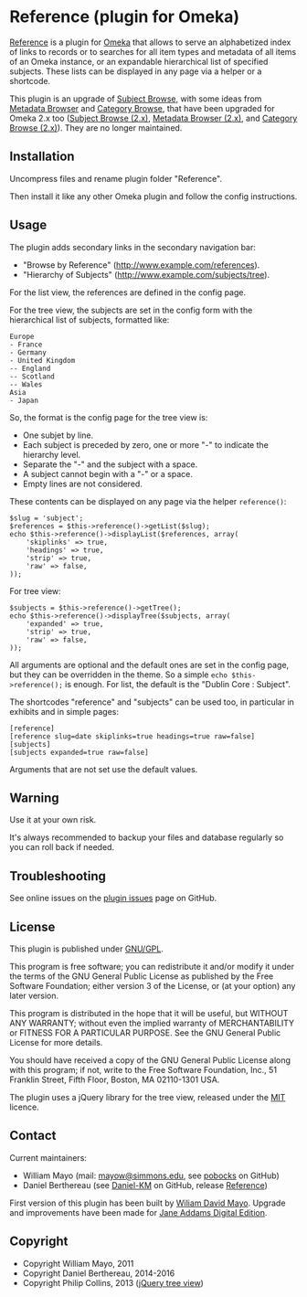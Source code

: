 Reference (plugin for Omeka)
=================================

[Reference] is a plugin for [Omeka] that allows to serve an alphabetized index
of links to records or to searches for all item types and metadata of all items
of an Omeka instance, or an expandable hierarchical list of specified subjects.
These lists can be displayed in any page via a helper or a shortcode.

This plugin is an upgrade of [Subject Browse], with some ideas from [Metadata Browser]
and [Category Browse], that have been upgraded for Omeka 2.x too ([Subject Browse (2.x)],
[Metadata Browser (2.x)], and [Category Browse (2.x)]). They are no longer
maintained.


Installation
------------

Uncompress files and rename plugin folder "Reference".

Then install it like any other Omeka plugin and follow the config instructions.


Usage
-----

The plugin adds secondary links in the secondary navigation bar:
* "Browse by Reference" (http://www.example.com/references).
* "Hierarchy of Subjects" (http://www.example.com/subjects/tree).

For the list view, the references are defined in the  config page.

For the tree view, the subjects are set in the config form with the hierarchical
list of subjects, formatted like:
```
Europe
- France
- Germany
- United Kingdom
-- England
-- Scotland
-- Wales
Asia
- Japan
```

So, the format is the config page for the tree view is:
- One subjet by line.
- Each subject is preceded by zero, one or more "-" to indicate the hierarchy
level.
- Separate the "-" and the subject with a space.
- A subject cannot begin with a "-" or a space.
- Empty lines are not considered.

These contents can be displayed on any page via the helper `reference()`:

```
$slug = 'subject';
$references = $this->reference()->getList($slug);
echo $this->reference()->displayList($references, array(
    'skiplinks' => true,
    'headings' => true,
    'strip' => true,
    'raw' => false,
));
```

For tree view:
```
$subjects = $this->reference()->getTree();
echo $this->reference()->displayTree($subjects, array(
    'expanded' => true,
    'strip' => true,
    'raw' => false,
));
```

All arguments are optional and the default ones are set in the config page, but
they can be overridden in the theme. So a simple `echo $this->reference();`
is enough. For list, the default is the "Dublin Core : Subject".

The shortcodes "reference" and "subjects" can be used too, in particular in
exhibits and in simple pages:

```
[reference]
[reference slug=date skiplinks=true headings=true raw=false]
[subjects]
[subjects expanded=true raw=false]
```

Arguments that are not set use the default values.


Warning
-------

Use it at your own risk.

It's always recommended to backup your files and database regularly so you can
roll back if needed.


Troubleshooting
---------------

See online issues on the [plugin issues] page on GitHub.


License
-------

This plugin is published under [GNU/GPL].

This program is free software; you can redistribute it and/or modify it under
the terms of the GNU General Public License as published by the Free Software
Foundation; either version 3 of the License, or (at your option) any later
version.

This program is distributed in the hope that it will be useful, but WITHOUT
ANY WARRANTY; without even the implied warranty of MERCHANTABILITY or FITNESS
FOR A PARTICULAR PURPOSE. See the GNU General Public License for more
details.

You should have received a copy of the GNU General Public License along with
this program; if not, write to the Free Software Foundation, Inc.,
51 Franklin Street, Fifth Floor, Boston, MA 02110-1301 USA.


The plugin uses a jQuery library for the tree view, released under the [MIT]
licence.


Contact
-------

Current maintainers:

* William Mayo (mail: <mayow@simmons.edu>, see [pobocks] on GitHub)
* Daniel Berthereau (see [Daniel-KM] on GitHub, release [Reference])

First version of this plugin has been built by [Wiliam David Mayo]. Upgrade and
improvements have been made for [Jane Addams Digital Edition].


Copyright
---------

* Copyright William Mayo, 2011
* Copyright Daniel Berthereau, 2014-2016
* Copyright Philip Collins, 2013 ([jQuery tree view])


[Omeka]: https://omeka.org
[Reference]: https://github.com/Daniel-KM/Reference
[Subject Browse]: https://github.com/pobocks/SubjectBrowse
[Metadata Browser]: https://github.com/kevinreiss/Omeka-MetadataBrowser
[Category Browse]: https://github.com/kevinreiss/Omeka-CategoryBrowse
[Subject Browse (2.x)]: https://github.com/Daniel-KM/Reference/tree/subject_browse
[Metadata Browser (2.x)]: https://github.com/Daniel-KM/MetadataBrowser
[Category Browse (2.x)]: https://github.com/Daniel-KM/CategoryBrowse
[plugin issues]: https://github.com/Daniel-KM/Reference/issues
[GNU/GPL]: https://www.gnu.org/licenses/gpl-3.0.html "GNU/GPL v3"
[MIT]: http://http://opensource.org/licenses/MIT
[pobocks]: https://github.com/pobocks
[Wiliam David Mayo]: https://github.com/pobocks
[Jane Addams Digital Edition]: http://digital.janeaddams.ramapo.edu
[Daniel-KM]: https://github.com/Daniel-KM "Daniel Berthereau"
[jQuery tree view]: https://github.com/collinsp/jquery-simplefolders
